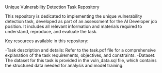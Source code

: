 Unique Vulnerability Detection Task Repository

This repository is dedicated to implementing the unique vulnerability detection task, developed as part of an assessment for the AI Developer job position. It includes all relevant information and materials required to understand, reproduce, and evaluate the task.

Key resources available in this repository:

-Task description and details: Refer to the task.pdf file for a comprehensive explanation of the task requirements, objectives, and constraints.
-Dataset: The dataset for this task is provided in the vuln_data.sql file, which contains the structured data needed for analysis and model training.
